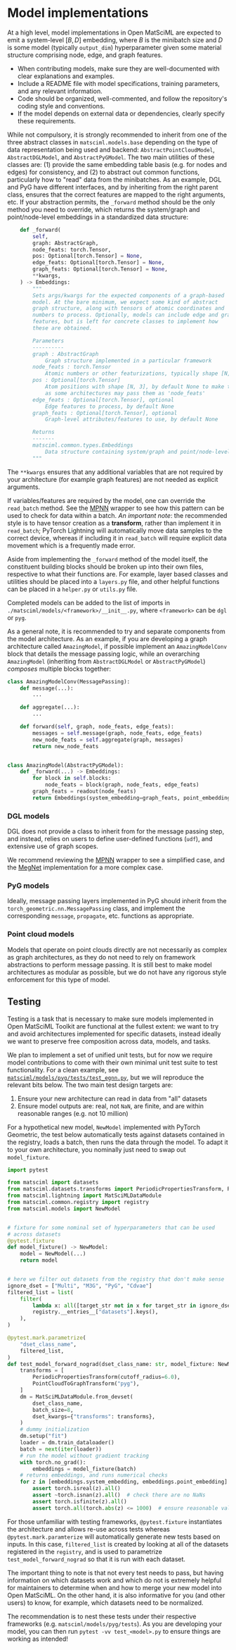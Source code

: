 # Model implementations

At a high level, model implementations in Open MatSciML are expected to emit a system-level $[B, D]$ embedding,
where $B$ is the minibatch size and $D$ is some model (typically `output_dim`) hyperparameter given
some material structure comprising node, edge, and graph features.

- When contributing models, make sure they are well-documented with clear explanations and examples.
- Include a README file with model specifications, training parameters, and any relevant information.
- Code should be organized, well-commented, and follow the repository's coding style and conventions.
- If the model depends on external data or dependencies, clearly specify these requirements.

While not compulsory, it is strongly recommended to inherit from one of the three abstract classes in `matsciml.models.base`
depending on the type of data representation being used and backend: `AbstractPointCloudModel`, `AbstractDGLModel`, and
`AbstractPyGModel`. The two main utilities of these classes are: (1) provide the same embedding table basis (e.g. for nodes
and edges) for consistency, and (2) to abstract out common functions, particularly how to "read" data from the minibatches.
As an example, DGL and PyG have different interfaces, and by inheriting from the right parent class, ensures that the correct
features are mapped to the right arguments, etc. If your abstraction permits, the `_forward` method should be the only method
you need to override, which returns the system/graph and point/node-level embeddings in a standardized data structure:

```python
    def _forward(
        self,
        graph: AbstractGraph,
        node_feats: torch.Tensor,
        pos: Optional[torch.Tensor] = None,
        edge_feats: Optional[torch.Tensor] = None,
        graph_feats: Optional[torch.Tensor] = None,
        **kwargs,
    ) -> Embeddings:
        """
        Sets args/kwargs for the expected components of a graph-based
        model. At the bare minimum, we expect some kind of abstract
        graph structure, along with tensors of atomic coordinates and
        numbers to process. Optionally, models can include edge and graph
        features, but is left for concrete classes to implement how
        these are obtained.

        Parameters
        ----------
        graph : AbstractGraph
            Graph structure implemented in a particular framework
        node_feats : torch.Tensor
            Atomic numbers or other featurizations, typically shape [N, ...] for N nuclei
        pos : Optional[torch.Tensor]
            Atom positions with shape [N, 3], by default None to make this optional
            as some architectures may pass them as 'node_feats'
        edge_feats : Optional[torch.Tensor], optional
            Edge features to process, by default None
        graph_feats : Optional[torch.Tensor], optional
            Graph-level attributes/features to use, by default None

        Returns
        -------
        matsciml.common.types.Embeddings
            Data structure containing system/graph and point/node-level embeddings.
        """
```

The `**kwargs` ensures that any additional variables that are not required by your architecture (for example graph features)
are not needed as explicit arguments.

If variables/features are required by the model, one can override the `read_batch` method. See the [MPNN](https://github.com/IntelLabs/matsciml/blob/main/matsciml/models/dgl/mpnn.py) wrapper to see how this pattern can be used to check for data within a batch. *An important note*: the recommended style is to have tensor creation as a __transform__, rather than implement it in `read_batch`; PyTorch Lightning will automatically move data samples to the correct device, whereas if including it in `read_batch` will require explicit data movement which is a frequently made error.

Aside from implementing the `_forward` method of the model itself, the constituent building blocks should be broken up into their own files, respective to what their functions are. For example, layer based classes and utilities should be placed into a `layers.py` file, and other helpful functions can be placed in a `helper.py` or `utils.py` file.

Completed models can be added to the list of imports in `./matsciml/models/<framework>/__init__.py`, where `<framework>` can be `dgl` or `pyg`.

As a general note, it is recommended to try and separate components from the model architecture. As an example, if you are developing a
graph architecture called `AmazingModel`, if possible implement an `AmazingModelConv` block that details the message passing logic, while
an overarching `AmazingModel` (inheriting from `AbstractDGLModel` or `AbstractPyGModel`) _composes_ multiple blocks together:

```python
class AmazingModelConv(MessagePassing):
    def message(...):
        ...

    def aggregate(...):
        ...

    def forward(self, graph, node_feats, edge_feats):
        messages = self.message(graph, node_feats, edge_feats)
        new_node_feats = self.aggregate(graph, messages)
        return new_node_feats


class AmazingModel(AbstractPyGModel):
    def _forward(...) -> Embeddings:
        for block in self.blocks:
            node_feats = block(graph, node_feats, edge_feats)
        graph_feats = readout(node_feats)
        return Embeddings(system_embedding=graph_feats, point_embedding=node_feats)
```

### DGL models

DGL does not provide a class to inherit from for the message passing step, and instead, relies
on users to define user-defined functions (`udf`), and extensive use of graph scopes.

We recommend reviewing the [MPNN](https://github.com/IntelLabs/matsciml/blob/main/matsciml/models/dgl/mpnn.py) wrapper
to see a simplified case, and the [MegNet](https://github.com/IntelLabs/matsciml/tree/main/matsciml/models/dgl/megnet) implementation
for a more complex case.

### PyG models

Ideally, message passing layers implemented in PyG should inherit from the `torch_geometric.nn.MessagePassing` class, and implement
the corresponding `message`, `propagate`, etc. functions as appropriate.

### Point cloud models

Models that operate on point clouds directly are not necessarily as complex as graph architectures,
as they do not need to rely on framework abstractions to perform message passing. It is still best
to make model architectures as modular as possible, but we do not have any rigorous style enforcement
for this type of model.

## Testing

Testing is a task that is necessary to make sure models implemented in Open MatSciML Toolkit are functional
at the fullest extent: we want to try and avoid architectures implemented for specific datasets, instead
ideally we want to preserve free composition across data, models, and tasks.

We plan to implement a set of unified unit tests, but for now we require model contributions to come with
their own minimal unit test suite to test functionality. For a clean example, see [`matsciml/models/pyg/tests/test_egnn.py`][egnn-test],
but we will reproduce the relevant bits below. The two main test design targets are:

1. Ensure your new architecture can read in data from "all" datasets
2. Ensure model outputs are: real, not `NaN`, are finite, and are within reasonable ranges (e.g. not 10 million)

For a hypothetical new model, `NewModel` implemented with PyTorch Geometric, the
test below automatically tests against datasets contained in the registry,
loads a batch, then runs the data through the model. To adapt it to your own
architecture, you nominally just need to swap out `model_fixture`.

```python
import pytest

from matsciml import datasets
from matsciml.datasets.transforms import PeriodicPropertiesTransform, PointCloudToGraphTransform
from matsciml.lightning import MatSciMLDataModule
from matsciml.common.registry import registry
from matsciml.models import NewModel


# fixture for some nominal set of hyperparameters that can be used
# across datasets
@pytest.fixture
def model_fixture() -> NewModel:
    model = NewModel(...)
    return model


# here we filter out datasets from the registry that don't make sense
ignore_dset = ["Multi", "M3G", "PyG", "Cdvae"]
filtered_list = list(
    filter(
        lambda x: all([target_str not in x for target_str in ignore_dset]),
        registry.__entries__["datasets"].keys(),
    ),
)

@pytest.mark.parametrize(
    "dset_class_name",
    filtered_list,
)
def test_model_forward_nograd(dset_class_name: str, model_fixture: NewModel):
    transforms = [
        PeriodicPropertiesTransform(cutoff_radius=6.0),
        PointCloudToGraphTransform("pyg"),
    ]
    dm = MatSciMLDataModule.from_devset(
        dset_class_name,
        batch_size=8,
        dset_kwargs={"transforms": transforms},
    )
    # dummy initialization
    dm.setup("fit")
    loader = dm.train_dataloader()
    batch = next(iter(loader))
    # run the model without gradient tracking
    with torch.no_grad():
        embeddings = model_fixture(batch)
    # returns embeddings, and runs numerical checks
    for z in [embeddings.system_embedding, embeddings.point_embedding]:
        assert torch.isreal(z).all()
        assert ~torch.isnan(z).all()  # check there are no NaNs
        assert torch.isfinite(z).all()
        assert torch.all(torch.abs(z) <= 1000)  # ensure reasonable values
```

For those unfamiliar with testing frameworks, `@pytest.fixture` instantiates the
architecture and allows re-use across tests whereas `@pytest.mark.paramterize`
will automatically generate new tests based on inputs. In this case, `filtered_list`
is created by looking at all of the datasets registered in the `registry`,
and is used to parametrize `test_model_forward_nograd` so that it is run with each
dataset.

The important thing to note is that not every test needs to pass, but having
information on which datasets work and which do not is extremely helpful for
maintainers to determine when and how to merge your new model into Open MatSciML.
On the other hand, it is also informative for you (and other users) to know,
for example, which datasets need to be normalized.

The recommendation is to nest these tests under their respective frameworks (e.g. `matsciml/models/pyg/tests`).
As you are developing your model, you can then run `pytest -vv test_<model>.py` to ensure
things are working as intended!

[egnn-test]: ./pyg/tests/test_egnn.py
